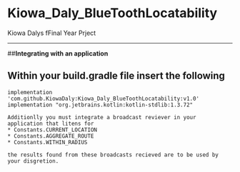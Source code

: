 # Kiowa_Daly_BlueToothLocatability
Kiowa Dalys fFinal Year Prject

---

##**Integrating with an application**

Within your build.gradle file insert the following 
---
    implementation 'com.github.KiowaDaly:Kiowa_Daly_BlueToothLocatability:v1.0'
    implementation "org.jetbrains.kotlin:kotlin-stdlib:1.3.72"
    
    Additionlly you must integrate a broadcast reviever in your application that litens for 
    * Constants.CURRENT_LOCATION
    * Constants.AGGREGATE_ROUTE
    * Constants.WITHIN_RADIUS
    
    the results found from these broadcasts recieved are to be used by your disgretion.
